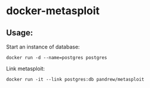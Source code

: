 # docker-metasploit

## Usage:

Start an instance of database:

`docker run -d --name=postgres postgres`

Link metasploit:

`docker run -it --link postgres:db pandrew/metasploit`

